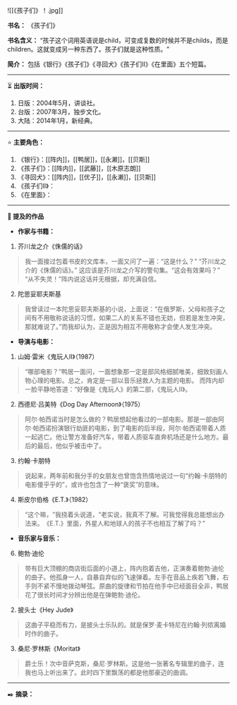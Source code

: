 
![[《孩子们》！.jpg]]

**书名：** 《孩子们》

**书名含义：** “孩子这个词用英语说是child，可变成复数的时候并不是childs，而是children。这就变成另一种东西了。孩子们就是这种性质。​”

**简介：** 包括《银行》《孩子们》《寻回犬》《孩子们Ⅱ》《在里面》五个短篇。

---

⏳ **出版时间：** 

1. 日版：2004年5月，讲谈社。
2. 台版：2007年3月，独步文化。
3. 大陆：2014年1月，新经典。

---

⭐ **主要角色：**

1. 《银行》：[[阵内]]，[[鸭居]]，[[永濑]]，[[贝斯]]
2. 《孩子们》：[[阵内]]，[[武藤]]，[[木原志朗]]
3. 《寻回犬》：[[阵内]]，[[优子]]，[[永濑]]，[[贝斯]]
4. 《孩子们Ⅱ》：
5. 《在里面》：

---

**📜 提及的作品**

- **作家与书籍：** 

1. 芥川龙之介《侏儒的话》

> 我一面接过包着书皮的文库本，一面又问了一遍：“这是什么？”
> “芥川龙之介的《侏儒的话》。”
> 这应该是芥川龙之介写的警句集。“这会有效果吗？”
> “从不失灵！”阵内说这话并无根据，却充满自信。

2. 陀思妥耶夫斯基

> 我曾读过一本陀思妥耶夫斯基的小说，上面说：“在俄罗斯，父母和孩子之间有不用敬称说话的习惯，如果二人的关系不错也无妨，但若是发生冲突，那就难说了。”而我却认为，正是因为相互不用敬称才会使人发生冲突。

- **导演与电影：** 

1. 山姆·雷米《鬼玩人II》（1987）

> “哪部电影？”鸭居一面问，一面想象那一定是部风格细腻唯美，细致刻画人物心理的电影。总之，肯定是一部以音乐拯救人为主题的电影。
> 而阵内却一脸平静地答道：“好像是《鬼玩人》的第二部，《鬼玩人Ⅱ》。

2. 西德尼·吕美特《Dog Day Afternoon》（1975）

> 阿尔·帕西诺当时是怎么做的？鸭居想起他看过的一部电影。那是一部由阿尔·帕西诺扮演银行劫匪的电影，到了电影的后半段，阿尔·帕西诺带着人质一起逃亡。他让警方准备好汽车，带着人质驱车直奔机场还是什么地方。最后的最后，他似乎被击中了。

3. 约翰·卡朋特

> 说起来，两年前和我分手的女朋友也曾饱含热情地说过一句“约翰·卡朋特的电影傻乎乎的”，或许也包含了一种“褒奖”的意味。

4. ​斯皮尔伯格《E.T.》（1982）

> “这个嘛，​”我挠着头说道，​“老实说，我真不了解。可我觉得我总能想出办法来。​《E.T.》里面，外星人和地球人的孩子不也相互了解了吗？​”

- **音乐家与音乐：** 

6. 鲍勃·迪伦

> 带有巨大顶棚的商店街后面的小道上，阵内抱着吉他，正演奏着鲍勃·迪伦的曲子。他孤身一人，自暴自弃似的飞速弹着。左手在音品上疾若飞舞，右手则不紧不慢地拨动琴弦。原曲的旋律和节拍在他手中已经面目全非，鸭居花了很长时间才分辨出他是在弹鲍勃·迪伦。

2. 披头士《Hey Jude》

> 这曲子平稳而有力，是披头士乐队的。就是保罗·麦卡特尼在约翰·列侬离婚时作的曲子。

3. 桑尼·罗林斯《Moritat》

> 爵士乐！次中音萨克斯，桑尼·罗林斯。这是他一张著名专辑里的曲子，连我也马上听出来了。此时四下里飘荡的都是他那豪迈的曲调。

---

✒️ **摘录：** 


